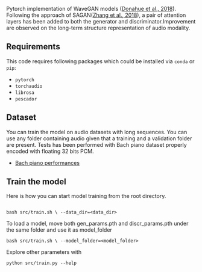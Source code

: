 Pytorch implementation of WaveGAN models ([Donahue et al., 2018](https://arxiv.org/pdf/1802.04208.pdf)). Following the approach of SAGAN([Zhang et al., 2018](https://arxiv.org/pdf/1805.08318.pdf)), a pair of attention layers has been added to both the generator and discriminator.Improvement are observed on the long-term structure representation of audio modality.

## Requirements
This code requires following packages which could be installed via `conda` or `pip`:

* `pytorch`
* `torchaudio`
* `librosa`
* `pescador`


## Dataset

You can train the model on audio datasets with long sequences. You can use any folder containing audio given that a training and a validation folder are present.
Tests has been performed with Bach piano dataset properly encoded with floating 32 bits PCM.

- [Bach piano performances](http://deepyeti.ucsd.edu/cdonahue/wavegan/data/mancini_piano.tar.gz)

## Train the model

Here is how you can start model training from the root directory.

```

bash src/train.sh \ --data_dir=<data_dir>
```

To load a model, move both gen_params.pth and discr_params.pth under the same folder and use it as model_folder
```
bash src/train.sh \ --model_folder=<model_folder>
```

Explore other parameters with
```
python src/train.py --help
```


